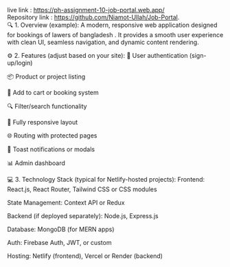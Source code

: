 live link : https://ph-assignment-10-job-portal.web.app/ <br>
Repository link : https://github.com/Niamot-Ullah/Job-Portal. <br>
🔍 1. Overview (example):
A modern, responsive web application designed for bookings of lawers of bangladesh . It provides a smooth user experience with clean UI, seamless navigation, and dynamic content rendering.

⚙️ 2. Features (adjust based on your site):
🔐 User authentication (sign-up/login)

📦 Product or project listing

🛒 Add to cart or booking system

🔍 Filter/search functionality

📱 Fully responsive layout

🌐 Routing with protected pages

💬 Toast notifications or modals

📊 Admin dashboard

💻 3. Technology Stack (typical for Netlify-hosted projects):
Frontend: React.js, React Router, Tailwind CSS or CSS modules

State Management: Context API or Redux

Backend (if deployed separately): Node.js, Express.js

Database: MongoDB (for MERN apps)

Auth: Firebase Auth, JWT, or custom

Hosting: Netlify (frontend), Vercel or Render (backend)
